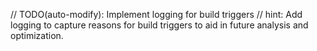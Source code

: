 // TODO(auto-modify): Implement logging for build triggers
// hint: Add logging to capture reasons for build triggers to aid in future analysis and optimization.
